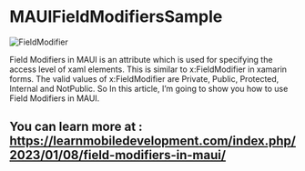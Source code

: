 # MAUIFieldModifiersSample

![FieldModifier](https://user-images.githubusercontent.com/48187633/211205694-80114ee0-31f1-43e0-9f6d-d331fc55b43a.jpg)

Field Modifiers in MAUI is an attribute which is used for specifying the access level of xaml elements. This is similar to x:FieldModifier in xamarin forms. The valid values of x:FieldModifier are Private, Public, Protected, Internal and NotPublic. So In this article, I’m going to show you how to use Field Modifiers in MAUI.

## You can learn more at : https://learnmobiledevelopment.com/index.php/2023/01/08/field-modifiers-in-maui/
